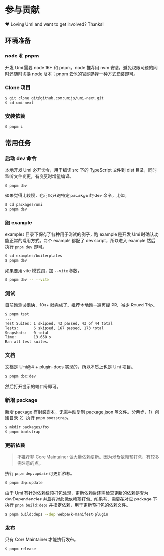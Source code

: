 # 参与贡献

❤️ Loving Umi and want to get involved? Thanks!

## 环境准备

### node 和 pnpm

开发 Umi 需要 node 16+ 和 pnpm。node 推荐用 nvm 安装，避免权限问题的同时还随时切换 node 版本；pnpm 去[他的官网](https://pnpm.io/installation)选择一种方式安装即可。

### Clone 项目

```bash
$ git clone git@github.com:umijs/umi-next.git
$ cd umi-next
```

### 安装依赖

```bash
$ pnpm i
```

## 常用任务

### 启动 dev 命令

本地开发 Umi 必开命令，用于编译 src 下的 TypeScript 文件到 dist 目录，同时监听文件变更，有变更时增量编译。

```bash
$ pnpm dev
```

如果觉得比较慢，也可以只跑特定 pacakge 的 dev 命令，比如。

```bash
$ cd packages/umi
$ pnpm dev
```

### 跑 example

examples 目录下保存了各种用于测试的例子，跑 example 是开发 Umi 时确认功能正常的常用方式。每个 example 都配了 dev script，所以进入 example 然后执行 `pnpm dev` 即可。

```bash
$ cd examples/boilerplates
$ pnpm dev
```

如果要用 vite 模式跑，加 `--vite` 参数，

```bash
$ pnpm dev -- --vite
```

### 测试

目前跑测试很快，10s+ 就完成了。推荐本地跑一遍再提 PR，减少 Round Trip。

```bash
$ pnpm test
...
Test Suites: 1 skipped, 43 passed, 43 of 44 total
Tests:       6 skipped, 167 passed, 173 total
Snapshots:   0 total
Time:        13.658 s
Ran all test suites.
```

### 文档

文档是 Umi@4 + plugin-docs 实现的，所以本质上也是 Umi 项目。

```bash
$ pnpm doc:dev
```

然后打开提示的端口号即可。

### 新增 package

新增 package 有封装脚本，无需手动复制 package.json 等文件。分两步，1）创建目录 2）执行 `pnpm bootstrap`。

```bash
$ mkdir packages/foo
$ pnpm bootstrap
```

### 更新依赖

> 不推荐非 Core Maintainer 做大量依赖更新。因为涉及依赖预打包，有较多需注意的点。

执行 `pnpm dep:update` 可更新依赖。

```bash
$ pnpm dep:update
```

由于 Umi 有针对依赖做预打包处理，更新依赖后还需检查更新的依赖是否为 devDependencies 并且有对此做依赖预打包。如果有，需要在对应 package 下执行 `pnpm build:deps` 并指定依赖，用于更新预打包的依赖文件。

```bash
$ pnpm build:deps --dep webpack-manifest-plugin
```

### 发布

只有 Core Maintainer 才能执行发布。

```bash
$ pnpm release
```
